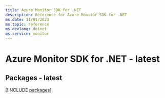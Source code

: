 ```yaml
---
title: Azure Monitor SDK for .NET
description: Reference for Azure Monitor SDK for .NET
ms.date: 11/01/2023
ms.topic: reference
ms.devlang: dotnet
ms.service: monitor
---
```

# Azure Monitor SDK for .NET - latest
## Packages - latest
[!INCLUDE [packages](monitor-index.md)]